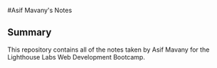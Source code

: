 #Asif Mavany's Notes
## Summary 

This repository contains all of the notes taken by Asif Mavany for the Lighthouse Labs Web Development Bootcamp.